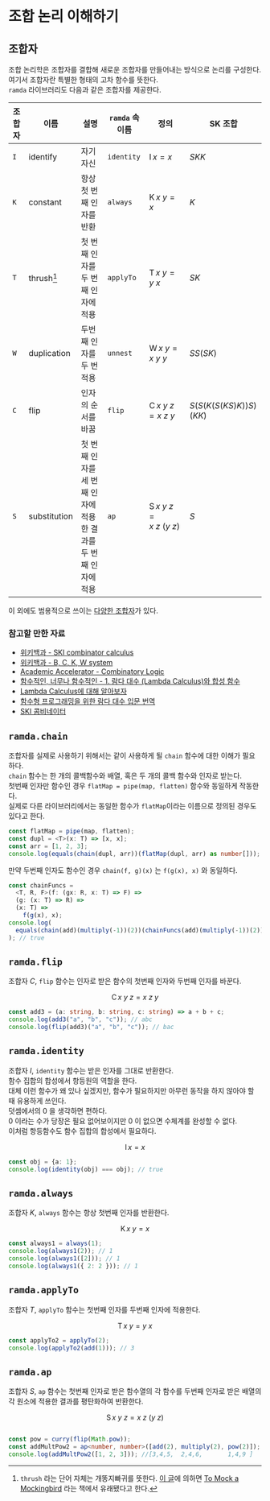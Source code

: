 # 조합 논리 이해하기

## 조합자

조합 논리학은 조합자를 결합해 새로운 조합자를 만들어내는 방식으로 논리를 구성한다.  
여기서 조합자란 특별한 형태의 고차 함수를 뜻한다.  
`ramda` 라이브러리도 다음과 같은 조합자를 제공한다.

| 조합자 | 이름                   | 설명                                                            | `ramda` 속 이름 | 정의                                      | SK 조합                         |
| ------ | ---------------------- | --------------------------------------------------------------- | --------------- | ----------------------------------------- | ------------------------------- |
| `I`    | identify               | 자기 자신                                                       | `identity`      | $\operatorname{I} x = x$                  | $SKK$                           |
| `K`    | constant               | 항상 첫 번째 인자를 반환                                        | `always`        | $\operatorname{K} x\ y = x$               | $K$                             |
| `T`    | thrush[^thrush의_유래] | 첫 번째 인자를 두 번째 인자에 적용                              | `applyTo`       | $\operatorname{T} x\ y = y\ x$            | $SK$                            |
| `W`    | duplication            | 두번째 인자를 두 번 적용                                        | `unnest`        | $\operatorname{W} x\ y = x\ y\ y$         | $S S (S K)$                     |
| `C`    | flip                   | 인자의 순서를 바꿈                                              | `flip`          | $\operatorname{C} x\ y\ z = x\ z\ y$      | $S (S (K (S (K S) K)) S) (K K)$ |
| `S`    | substitution           | 첫 번째 인자를 세 번째 인자에 적용한 결과를 두 번째 인자에 적용 | `ap`            | $\operatorname{S} x\ y\ z = x\ z\ (y\ z)$ | $S$                             |

[^thrush의_유래]: `thrush` 라는 단어 자체는 개똥지빠귀를 뜻한다. [이 글](https://cinish.medium.com/scala-thrush-combinator-77c8c9d9fc67)에 의하면 [To Mock a Mockingbird](https://en.wikipedia.org/wiki/To_Mock_a_Mockingbird) 라는 책에서 유래됐다고 한다.

이 외에도 범용적으로 쓰이는 [다양한 조합자](https://gist.github.com/semmel/8f362062c58621ba8a80e2c6b8e667ed)가 있다.

<script src="https://gist.github.com/semmel/8f362062c58621ba8a80e2c6b8e667ed.js"></script>

### 참고할 만한 자료

- [위키백과 - SKI combinator calculus](https://en.wikipedia.org/wiki/SKI_combinator_calculus)
- [위키백과 - B, C, K, W system](https://en.wikipedia.org/wiki/B,_C,_K,_W_system)
- [Academic Accelerator - Combinatory Logic](https://academic-accelerator.com/encyclopedia/kr/combinatory-logic)
- [함수적인, 너무나 함수적인 - 1. 람다 대수 (Lambda Calculus)와 합성 함수](https://theworldaswillandidea.tistory.com/145)
- [Lambda Calculus에 대해 알아보자](https://helloworld.kurly.com/blog/lambda-calculus-1/)
- [함수형 프로그래밍을 위한 람다 대수 입문 번역](https://studyingeugene.github.io/functional-programming/introduction-to-lambda-calculus/)
- [SKI 콤비네이터](https://kwangyulseo.com/2016/10/19/ski-%EC%BD%A4%EB%B9%84%EB%84%A4%EC%9D%B4%ED%84%B0/)

## `ramda.chain`

조합자를 실제로 사용하기 위해서는 같이 사용하게 될 `chain` 함수에 대한 이해가 필요하다.  
`chain` 함수는 한 개의 콜백함수와 배열, 혹은 두 개의 콜백 함수와 인자로 받는다.  
첫번째 인자만 함수인 경우 `flatMap = pipe(map, flatten)` 함수와 동일하게 작동한다.  
실제로 다른 라이브러리에서는 동일한 함수가 `flatMap`이라는 이름으로 정의된 경우도 있다고 한다.

```ts
const flatMap = pipe(map, flatten);
const dupl = <T>(x: T) => [x, x];
const arr = [1, 2, 3];
console.log(equals(chain(dupl, arr))(flatMap(dupl, arr) as number[])); // true
```

만약 두번째 인자도 함수인 경우 `chain(f, g)(x)` 는 `f(g(x), x)` 와 동일하다.

```ts
const chainFuncs =
  <T, R, F>(f: (gx: R, x: T) => F) =>
  (g: (x: T) => R) =>
  (x: T) =>
    f(g(x), x);
console.log(
  equals(chain(add)(multiply(-1))(2))(chainFuncs(add)(multiply(-1))(2))
); // true
```

## `ramda.flip`

조합자 $C$, `flip` 함수는 인자로 받은 함수의 첫번째 인자와 두번째 인자를 바꾼다.

$$
\operatorname{C} x\ y\ z = x\ z\ y
$$

```ts
const add3 = (a: string, b: string, c: string) => a + b + c;
console.log(add3("a", "b", "c")); // abc
console.log(flip(add3)("a", "b", "c")); // bac
```

## `ramda.identity`

조합자 $I$, `identity` 함수는 받은 인자를 그대로 반환한다.  
함수 집합의 합성에서 항등원의 역할을 한다.  
대체 이런 함수가 왜 있나 싶겠지만, 함수가 필요하지만 아무런 동작을 하지 않아야 할 때 유용하게 쓰인다.  
덧셈에서의 0 을 생각하면 편하다.  
0 이라는 수가 당장은 필요 없어보이지만 0 이 없으면 수체계를 완성할 수 없다.  
이처럼 항등함수도 함수 집합의 합성에서 필요하다.

$$
\operatorname{I} x = x
$$

```ts
const obj = {a: 1};
console.log(identity(obj) === obj); // true
```

## `ramda.always`

조합자 $K$, `always` 함수는 항상 첫번째 인자를 반환한다.

$$
\operatorname{K} x\ y = x
$$

```ts
const always1 = always(1);
console.log(always1(2)); // 1
console.log(always1([2])); // 1
console.log(always1({ 2: 2 })); // 1
```

## `ramda.applyTo`

조합자 $T$, `applyTo` 함수는 첫번째 인자를 두번째 인자에 적용한다.

$$
\operatorname{T} x\ y = y\ x
$$

```ts
const applyTo2 = applyTo(2);
console.log(applyTo2(add(1))); // 3
```

## `ramda.ap`

조합자 $S$, `ap` 함수는 첫번째 인자로 받은 함수열의 각 함수를 두번째 인자로 받은 배열의 각 원소에 적용한 결과를 평탄화하여 반환한다.

$$
\operatorname{S} x\ y\ z = x\ z\ (y\ z)
$$

```ts

const pow = curry(flip(Math.pow));
const addMultPow2 = ap<number, number>([add(2), multiply(2), pow(2)]);
console.log(addMultPow2([1, 2, 3])); //[3,4,5,  2,4,6,       1,4,9 ]
```
